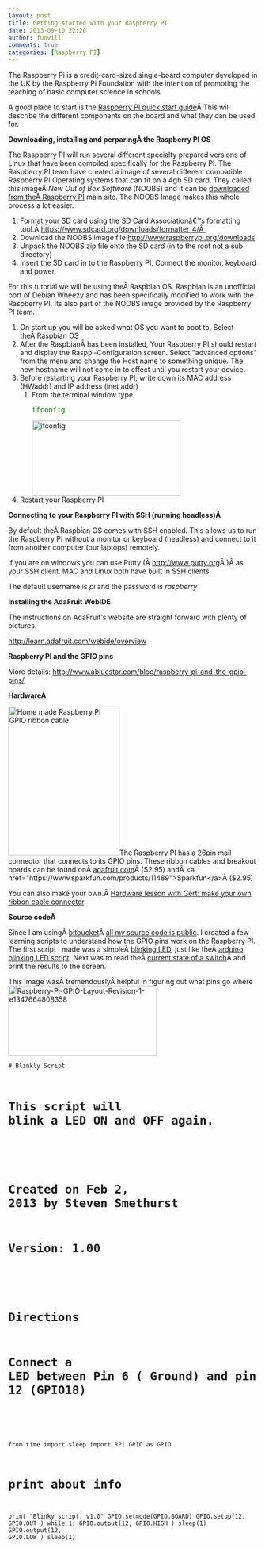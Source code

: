 ```yaml
---
layout: post
title: Getting started with your Raspberry PI
date: 2013-09-10 22:20
author: funvill
comments: true
categories: [Raspberry PI]
---
```

The Raspberry Pi is a credit-card-sized single-board computer developed in the UK by the Raspberry Pi Foundation with the intention of promoting the teaching of basic computer science in schools

A good place to start is the <a href="http://www.raspberrypi.org/wp-content/uploads/2012/04/quick-start-guide-v2_1.pdf">Raspberry PI quick start guide</a>Â This will describe the different components on the board and what they can be used for.

<strong>Downloading, installing and perparingÂ the Raspberry PI OS</strong>

The Raspberry PI will run several different specialty prepared versions of Linux that have been compiled specifically for the Raspberry PI. The Raspberry PI team have created a image of several different compatible Raspberry PI Operating systems that can fit on a 4gb SD card. They called this imageÂ <em>New Out of Box Software </em>(NOOBS) and it can be <a href="http://www.raspberrypi.org/downloads">downloaded from theÂ Raspberry PI</a> main site. The NOOBS Image makes this whole process a lot easier.
<ol>
	<li>Format your SD card using the SD Card Associationâ€™s formatting tool.Â <a href="https://www.sdcard.org/downloads/formatter_4/ ">https://www.sdcard.org/downloads/formatter_4/Â </a></li>
	<li>Download the NOOBS image file
<a href="http://www.raspberrypi.org/downloads">http://www.raspberrypi.org/downloads</a></li>
	<li>Unpack the NOOBS zip file onto the SD card (in to the root not a sub directory)</li>
	<li>Insert the SD card in to the Raspberry PI, Connect the monitor, keyboard and power.</li>
</ol>
For this tutorial we will be using theÂ Raspbian OS. Raspbian is an unofficial port of Debian Wheezy and has been specifically modified to work with the Raspberry PI. Its also part of the NOOBS image provided by the Raspberry PI team.
<ol>
	<li>On start up you will be asked what OS you want to boot to, Select theÂ Raspbian OS</li>
	<li>After the RaspbianÂ has been installed, Your Raspberry PI should restart and display the Rasppi-Configuration screen. Select "advanced options" from the menu and change the Host name to something unique. The new hostname will not come in to effect until you restart your device.</li>
	<li>Before restarting your Raspberry PI, write down its MAC address (HWaddr) and IP address (inet addr)
<ol>
	<li>From the terminal window type
<pre><span style="color: #008000;">ifconfig</span></pre>
<a href="http://www.abluestar.com/blog/wp-content/uploads/2013/09/ifconfig.png"><img alt="ifconfig" src="http://www.abluestar.com/blog/wp-content/uploads/2013/09/ifconfig-300x151.png" width="300" height="151" /></a></li>
</ol>
</li>
	<li>Restart your Raspberry PI</li>
</ol>
<strong>Connecting to your Raspberry PI with SSH (running headless)Â </strong>

By default theÂ Raspbian OS comes with SSH enabled. This allows us to run the Raspberry PI without a monitor or keyboard (headless) and connect to it from another computer (our laptops) remotely.

If you are on windows you can use Putty (Â <a href="http://www.putty.org/" target="_new">http://www.putty.org</a>Â )Â as your SSH client. MAC and Linux both have built in SSH clients.

The default username is <em>pi</em> and the password is <em>raspberry</em>

<strong>Installing the AdaFruit WebIDE</strong>

The instructions on AdaFruit's website are straight forward with plenty of pictures.

<a href="http://learn.adafruit.com/webide/overview">http://learn.adafruit.com/webide/overview</a>

<strong>Raspberry PI and the GPIO pins</strong>

More details: <a href="http://www.abluestar.com/blog/raspberry-pi-and-the-gpio-pins/">http://www.abluestar.com/blog/raspberry-pi-and-the-gpio-pins/</a>

<strong>HardwareÂ </strong>

<a href="http://www.abluestar.com/blog/wp-content/uploads/2013/02/2013-01-31-23.07.11.jpg"><img class="alignright" alt="Home made Raspberry PI GPIO ribbon cable" src="http://www.abluestar.com/blog/wp-content/uploads/2013/02/2013-01-31-23.07.11-225x300.jpg" width="225" height="300" /></a>The Raspberry PI has a 26pin mail connector that connects to its GPIO pins. These ribbon cables and breakout boards can be found onÂ <a href="http://www.adafruit.com/products/862">adafruit.com</a>Â ($2.95) andÂ <a href="https://www.sparkfun.com/products/11489">Sparkfun</a>Â ($2.95)

You can also make your own.Â <a href="http://www.raspberrypi.org/archives/1404">Hardware lesson with Gert: make your own ribbon cable connector</a>.

<strong>Source codeÂ </strong>

Since I am usingÂ <a href="https://bitbucket.org/">bitbucket</a>Â <a href="https://github.com/funvill/RaspberryPIExamples/tree/master/examples">all my source code is public</a>. I created a few learning scripts to understand how the GPIO pins work on the Raspberry PI. The first script I made was a simpleÂ <a href="https://bitbucket.org/funvill/my-pi-projects/src/d0ebc27c2dd1/examples/Blinky.py?at=master">blinking LED</a>, just like theÂ <a href="https://gist.github.com/anonymous/4728721">arduino blinking LED script</a>. Next was to read theÂ <a href="https://bitbucket.org/funvill/my-pi-projects/src/d0ebc27c2dd1/examples/DigitalRead.py?at=master">current state of a switch</a>Â and print the results to the screen.

This image wasÂ tremendouslyÂ helpful in figuring out what pins go where<a href="http://www.abluestar.com/blog/wp-content/uploads/2013/02/Raspberry-Pi-GPIO-Layout-Revision-1-e1347664808358.png"><img alt="Raspberry-Pi-GPIO-Layout-Revision-1-e1347664808358" src="http://www.abluestar.com/blog/wp-content/uploads/2013/02/Raspberry-Pi-GPIO-Layout-Revision-1-e1347664808358-300x141.png" width="300" height="141" /></a>

<code># Blinkly Script
# This script will blink a LED ON and OFF again.
#
# Created on Feb 2, 2013 by Steven Smethurst
# Version: 1.00
#
# Directions
# Connect a LED between Pin 6 ( Ground) and pin 12 (GPIO18)
#
from time import sleep
import RPi.GPIO as GPIO
# print about info
print "Blinky script, v1.0"
GPIO.setmode(GPIO.BOARD)
GPIO.setup(12, GPIO.OUT )
while 1:
GPIO.output(12, GPIO.HIGH )
sleep(1)
GPIO.output(12, GPIO.LOW )
sleep(1)
</code>
